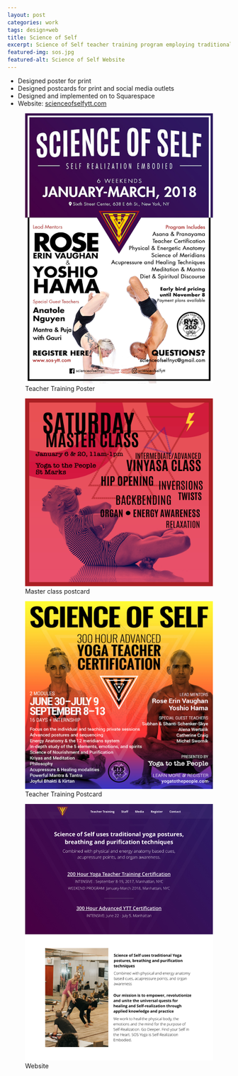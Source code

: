 ```yaml
---
layout: post
categories: work
tags: design+web
title: Science of Self
excerpt: Science of Self teacher training program employing traditional yoga postures, breathing and purification techniques.
featured-img: sos.jpg
featured-alt: Science of Self Website
---
```


* Designed poster for print
* Designed postcards for print and social media outlets
* Designed and implemented on to Squarespace
* Website: [scienceofselfytt.com](https://scienceofselfytt.com)

<div class="mt-4 mb-4 d-grid d-grid-21 gap-1">
  <div>
    <figure>
      <img src="img/sos-poster.jpg" alt="Science of Self poster" loading="lazy">
      <figcaption>Teacher Training Poster</figcaption>
    </figure>
  </div>
  <div>
    <figure class="mb-1">
      <img src="img/sos-masterclass.jpg" alt="Science of Self postcard" loading="lazy">
      <figcaption>Master class postcard</figcaption>
    </figure>
    <figure>
      <img src="img/sos-postcard.jpg" alt="Science of Self postcard" loading="lazy">
      <figcaption>Teacher Training Postcard</figcaption>
    </figure>
  </div>
</div>

<figure>
  <div class="screenshot screenshot-chrome">
    <img src="img/sos.jpg" alt="Science of Self website" loading="lazy" class="border border-light">
  </div>
  <figcaption>Website</figcaption>
</figure>
